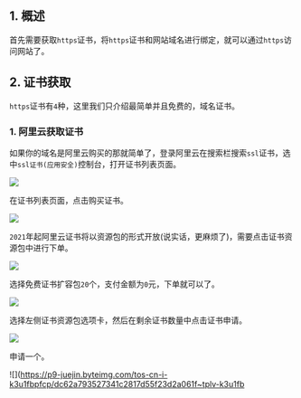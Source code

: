 ## 1. 概述

首先需要获取```https```证书，将```https```证书和网站域名进行绑定，就可以通过```https```访问网站了。

## 2. 证书获取

```https```证书有```4```种，这里我们只介绍最简单并且免费的，域名证书。

### 1. 阿里云获取证书

如果你的域名是阿里云购买的那就简单了，登录阿里云在搜索栏搜索```ssl```证书，选中```ssl证书(应用安全)```控制台，打开证书列表页面。

![](https://p1-juejin.byteimg.com/tos-cn-i-k3u1fbpfcp/149defed903b4ad89fc07efc4ef903ef~tplv-k3u1fbpfcp-watermark.image)

在证书列表页面，点击购买证书。

![](https://p9-juejin.byteimg.com/tos-cn-i-k3u1fbpfcp/997cb9e6bacb4f83893a75f67951fc06~tplv-k3u1fbpfcp-watermark.image)

```2021```年起阿里云证书将以资源包的形式开放(说实话，更麻烦了)，需要点击证书资源包中进行下单。

![](https://p9-juejin.byteimg.com/tos-cn-i-k3u1fbpfcp/6c0a2d5f3126403e98dfb2ee7771e941~tplv-k3u1fbpfcp-watermark.image)

选择免费证书扩容包```20```个，支付金额为```0```元，下单就可以了。

![](https://p1-juejin.byteimg.com/tos-cn-i-k3u1fbpfcp/ba8c3fef89e74afb82a0aa6bf35b3df4~tplv-k3u1fbpfcp-watermark.image)

选择左侧证书资源包选项卡，然后在剩余证书数量中点击证书申请。

![](https://p3-juejin.byteimg.com/tos-cn-i-k3u1fbpfcp/9902af04a289479499707a1b12078862~tplv-k3u1fbpfcp-watermark.image)

申请一个。

![](https://p9-juejin.byteimg.com/tos-cn-i-k3u1fbpfcp/dc62a793527341c2817d55f23d2a061f~tplv-k3u1fb